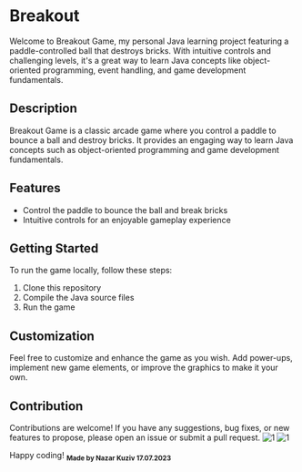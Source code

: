 # Breakout
Welcome to Breakout Game, my personal Java learning project featuring a paddle-controlled ball that destroys bricks. With intuitive controls and challenging levels, it's a great way to learn Java concepts like object-oriented programming, event handling, and game development fundamentals.

## Description
Breakout Game is a classic arcade game where you control a paddle to bounce a ball and destroy bricks. It provides an engaging way to learn Java concepts such as object-oriented programming and game development fundamentals.

## Features
- Control the paddle to bounce the ball and break bricks
- Intuitive controls for an enjoyable gameplay experience

## Getting Started
To run the game locally, follow these steps:
1. Clone this repository
2. Compile the Java source files
3. Run the game

## Customization
Feel free to customize and enhance the game as you wish. Add power-ups, implement new game elements, or improve the graphics to make it your own.

## Contribution
Contributions are welcome! If you have any suggestions, bug fixes, or new features to propose, please open an issue or submit a pull request.
![1]([https://user-images.githubusercontent.com/57569453/246102200-f8627810-47ce-40b4-bbaa-908d1371d4ec.png](https://user-images.githubusercontent.com/57569453/253909920-dc312b04-b1c1-4359-82ca-b3836d1d50f5.png))
![1](https://user-images.githubusercontent.com/57569453/253909920-dc312b04-b1c1-4359-82ca-b3836d1d50f5.png)

Happy coding!
<sub>**Made by Nazar Kuziv 17.07.2023**</sub>	
